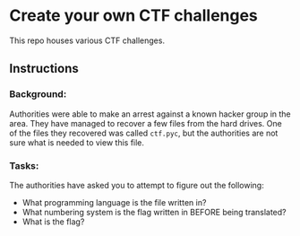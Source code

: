 # Create your own CTF challenges

This repo houses various CTF challenges.

## Instructions

### Background:
Authorities were able to make an arrest against a known hacker group in the area. They have managed to recover a few files from the hard drives.
One of the files they recovered was called `ctf.pyc`, but the authorities are not sure what is needed to view this file.

### Tasks:
The authorities have asked you to attempt to figure out the following:
* What programming language is the file written in?
* What numbering system is the flag written in BEFORE being translated?
* What is the flag?
